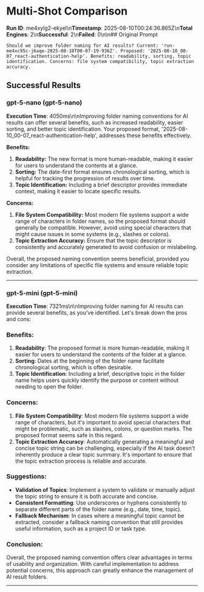 # Multi-Shot Comparison

**Run ID**: me4xylg2-ekyel\n**Timestamp**: 2025-08-10T00:24:36.865Z\n**Total Engines**: 2\n**Successful**: 2\n**Failed**: 0\n\n## Original Prompt
```
Should we improve folder naming for AI results? Current: 'run-me4xc95c-j6aqe-2025-08-10T00-07-19-936Z'. Proposed: '2025-08-10_00-07_react-authentication-help'. Benefits: readability, sorting, topic identification. Concerns: file system compatibility, topic extraction accuracy.
```

## Successful Results

### gpt-5-nano (gpt-5-nano)
**Execution Time**: 4050ms\n\nImproving folder naming conventions for AI results can offer several benefits, such as increased readability, easier sorting, and better topic identification. Your proposed format, '2025-08-10_00-07_react-authentication-help', addresses these benefits effectively.

**Benefits:**
1. **Readability:** The new format is more human-readable, making it easier for users to understand the contents at a glance.
2. **Sorting:** The date-first format ensures chronological sorting, which is helpful for tracking the progression of results over time.
3. **Topic Identification:** Including a brief descriptor provides immediate context, making it easier to locate specific results.

**Concerns:**
1. **File System Compatibility:** Most modern file systems support a wide range of characters in folder names, so the proposed format should generally be compatible. However, avoid using special characters that might cause issues in some systems (e.g., slashes or colons).
2. **Topic Extraction Accuracy:** Ensure that the topic descriptor is consistently and accurately generated to avoid confusion or mislabeling.

Overall, the proposed naming convention seems beneficial, provided you consider any limitations of specific file systems and ensure reliable topic extraction.

---

### gpt-5-mini (gpt-5-mini)
**Execution Time**: 7321ms\n\nImproving folder naming for AI results can provide several benefits, as you've identified. Let's break down the pros and cons:

### Benefits:
1. **Readability**: The proposed format is more human-readable, making it easier for users to understand the contents of the folder at a glance.
2. **Sorting**: Dates at the beginning of the folder name facilitate chronological sorting, which is often desirable.
3. **Topic Identification**: Including a brief, descriptive topic in the folder name helps users quickly identify the purpose or content without needing to open the folder.

### Concerns:
1. **File System Compatibility**: Most modern file systems support a wide range of characters, but it's important to avoid special characters that might be problematic, such as slashes, colons, or question marks. The proposed format seems safe in this regard.
2. **Topic Extraction Accuracy**: Automatically generating a meaningful and concise topic string can be challenging, especially if the AI task doesn't inherently produce a clear topic summary. It's important to ensure that the topic extraction process is reliable and accurate.

### Suggestions:
- **Validation of Topics**: Implement a system to validate or manually adjust the topic string to ensure it is both accurate and concise.
- **Consistent Formatting**: Use underscores or hyphens consistently to separate different parts of the folder name (e.g., date, time, topic).
- **Fallback Mechanism**: In cases where a meaningful topic cannot be extracted, consider a fallback naming convention that still provides useful information, such as a project ID or task type.

### Conclusion:
Overall, the proposed naming convention offers clear advantages in terms of usability and organization. With careful implementation to address potential concerns, this approach can greatly enhance the management of AI result folders.

---

